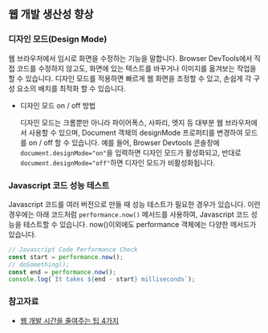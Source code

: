 ## 웹 개발 생산성 향상

### 디자인 모드(Design Mode)

웹 브라우저에서 임시로 화면을 수정하는 기능을 말합니다. Browser DevTools에서 직접 코드를 수정하지 않고도, 화면에 있는 텍스트를 바꾸거나 이미지를 옮겨보는 작업을 할 수 있습니다. 디자인 모드를 적용하면 빠르게 웹 화면을 조정할 수 있고, 손쉽게 각 구성 요소의 배치를 최적화 할 수 있습니다.

- 디자인 모드 on / off 방법

  디자인 모드는 크롬뿐만 아니라 파이어폭스, 사파리, 엣지 등 대부분 웹 브라우저에서 사용할 수 있으며, Document 객체의 designMode 프로퍼티를 변경하여 모드를 on / off 할 수 있습니다. 예를 들어, Browser Devtools 콘솔창에 `document.designMode="on"`을 입력하면 디자인 모드가 활성화되고, 반대로 `document.designMode="off"`하면 디자인 모드가 비활성화됩니다.

### Javascript 코드 성능 테스트

Javascript 코드를 여러 버전으로 만들 때 성능 테스트가 필요한 경우가 있습니다. 이런 경우에는 아래 코드처럼 `performance.now()` 메서드를 사용하여, Javascript 코드 성능을 테스트할 수 있습니다. now()이외에도 performance 객체에는 다양한 메서드가 있습니다.

```js
// Javascript Code Performance Check
const start = performance.now();
// doSomething();
const end = performance.now();
console.log(`It takes ${end - start} milliseconds`);
```

### 참고자료

- [웹 개발 시간을 줄여주는 팁 4가지](https://yozm.wishket.com/magazine/detail/1585/)
